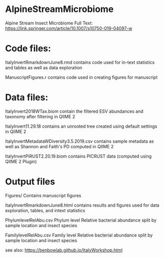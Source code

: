 # AlpineStreamMicrobiome
Alpine Stream Insect Microbiome
Full Text: https://link.springer.com/article/10.1007/s10750-019-04097-w
# Code files:
ItalyInvertRmarkdownJune8.rmd  contains code used for in-text statistics and tables as well as data exploration

ManuscriptFigures.r contains code used in creating figures for manuscript

# Data files:
ItalyInvert2018WTax.biom contain the filtered ESV abundances and taxonomy after filtering in QIIME 2

ItalyInvert11.29.18 contains an unrooted tree created using default settings in QIIME 2

ItalyInvertMetadataWDiversity3.5.2019.csv contains sample metadata as well as Shannon and Faith's PD computed in QIIME 2

ItalyInvertPiRUST2.20.19.biom contains PICRUST data (computed using QIIME 2 Plugin) 

# Output files
Figures/  Contains manuscript figures

ItalyInvertRmarkdownJune8.html  contains results and figures used for data exploration, tables, and intext statistics

PhylumlevelRelAbu.csv Phylum level Relative bacterial abundance split by sample location and insect species

FamilylevelRelAbu.csv  Family level Relative bacterial abundance split by sample location and insect species


see also: https://benbowlab.github.io/ItalyWorkshop.html
